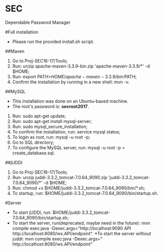 # SEC
Dependable Password Manager

#Full installation
* Please run the provided install.sh script.

##Maven
1. Go to Proj-SEC16-17/Tools;
2. Run: unzip apache-maven-3.3.9-bin.zip 'apache-maven-3.3.9/*' -d $HOME;
3. Run: export PATH=$HOME/apache-maven-3.3.9/bin:$PATH;
4. Confirm the installation by running in a new shell: mvn -v.

##MySQL
* This installation was done on an Ubuntu-based machine.
* The root's password is: **secroot2017**.

1. Run: sudo apt-get update;
2. Run: sudo apt-get install mysql-server;
3. Run: sudo mysql_secure_installation;
4. To confirm the installation, run: service mysql status;
5. To login as root, run: mysql -u root -p;
6. Go to SQL directory;
7. To configure the MySQL server, run: mysql -u root -p < create_database.sql.

##jUDDI
1. Go to Proj-SEC16-17/Tools;
2. Run: unzip juddi-3.3.2_tomcat-7.0.64_9090.zip 'juddi-3.3.2_tomcat-7.0.64_9090/*' -d $HOME;
3. Run: chmod +x $HOME/juddi-3.3.2_tomcat-7.0.64_9090/bin/*.sh;
4. To startup, run: $HOME/juddi-3.3.2_tomcat-7.0.64_9090/bin/startup.sh.

#Server
* To start jUDDI, run: $HOME/juddi-3.3.2_tomcat-7.0.64_9090/bin/startup.sh;
* To start the server, run(deprecated, maybe need in the future): mvn compile exec:java -Dexec.args="http://localhost:9090 API http://localhost:8080/ws.API/endpoint".
*To start the server without juddi:  mvn compile exec:java -Dexec.args=" http://localhost:8080/ws.API/endpoint"
